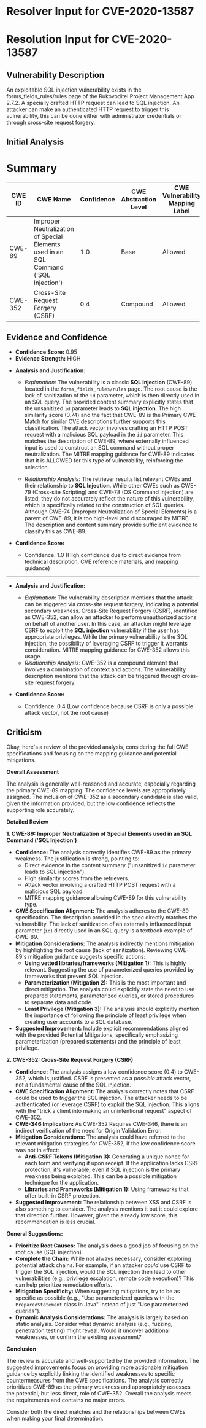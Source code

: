 # Resolver Input for CVE-2020-13587

# Resolution Input for CVE-2020-13587

## Vulnerability Description
An exploitable SQL injection vulnerability exists in the forms_fields_rules/rules page of the Rukovoditel Project Management App 2.7.2. A specially crafted HTTP request can lead to SQL injection. An attacker can make an authenticated HTTP request to trigger this vulnerability, this can be done either with administrator credentials or through cross-site request forgery.

## Initial Analysis
# Summary
| CWE ID | CWE Name | Confidence | CWE Abstraction Level | CWE Vulnerability Mapping Label | CWE-Vulnerability Mapping Notes |
|---|---|---|---|---|---|
| CWE-89 | Improper Neutralization of Special Elements used in an SQL Command ('SQL Injection') | 1.0 | Base | Allowed | Primary CWE |
| CWE-352 | Cross-Site Request Forgery (CSRF) | 0.4 | Compound | Allowed | Secondary Candidate |

## Evidence and Confidence

*   **Confidence Score:** 0.95
*   **Evidence Strength:** HIGH

- **Analysis and Justification:**  
  - *Explanation:* The vulnerability is a classic **SQL Injection** (CWE-89) located in the `forms_fields_rules/rules` page. The root cause is the lack of sanitization of the `id` parameter, which is then directly used in an SQL query. The provided content summary explicitly states that the unsanitized `id` parameter leads to **SQL injection**. The high similarity score (0.74) and the fact that CWE-89 is the Primary CWE Match for similar CVE descriptions further supports this classification. The attack vector involves crafting an HTTP POST request with a malicious SQL payload in the `id` parameter. This matches the description of CWE-89, where externally influenced input is used to construct an SQL command without proper neutralization. The MITRE mapping guidance for CWE-89 indicates that it is ALLOWED for this type of vulnerability, reinforcing the selection.
  
  - *Relationship Analysis:* The retriever results list relevant CWEs and their relationship to **SQL Injection**. While other CWEs such as CWE-79 (Cross-site Scripting) and CWE-78 (OS Command Injection) are listed, they do not accurately reflect the nature of this vulnerability, which is specifically related to the construction of SQL queries. Although CWE-74 (Improper Neutralization of Special Elements) is a parent of CWE-89, it is too high-level and discouraged by MITRE. The description and content summary provide sufficient evidence to classify this as CWE-89.

- **Confidence Score:**
  - Confidence: 1.0 (High confidence due to direct evidence from technical description, CVE reference materials, and mapping guidance)

---

- **Analysis and Justification:**
  - *Explanation:* The vulnerability description mentions that the attack can be triggered via cross-site request forgery, indicating a potential secondary weakness. Cross-Site Request Forgery (CSRF), identified as CWE-352, can allow an attacker to perform unauthorized actions on behalf of another user. In this case, an attacker might leverage CSRF to exploit the **SQL injection** vulnerability if the user has appropriate privileges. While the primary vulnerability is the SQL injection, the possibility of leveraging CSRF to trigger it warrants consideration. MITRE mapping guidance for CWE-352 allows this usage.
  - *Relationship Analysis:* CWE-352 is a compound element that involves a combination of context and actions. The vulnerability description mentions that the attack can be triggered through cross-site request forgery.

- **Confidence Score:**
  - Confidence: 0.4 (Low confidence because CSRF is only a possible attack vector, not the root cause)

## Criticism
Okay, here's a review of the provided analysis, considering the full CWE specifications and focusing on the mapping guidance and potential mitigations.

**Overall Assessment**

The analysis is generally well-reasoned and accurate, especially regarding the primary CWE-89 mapping. The confidence levels are appropriately assigned. The inclusion of CWE-352 as a secondary candidate is also valid, given the information provided, but the low confidence reflects the supporting role accurately.

**Detailed Review**

**1. CWE-89: Improper Neutralization of Special Elements used in an SQL Command ('SQL Injection')**

*   **Confidence:** The analysis correctly identifies CWE-89 as the primary weakness. The justification is strong, pointing to:
    *   Direct evidence in the content summary ("unsanitized `id` parameter leads to SQL injection").
    *   High similarity scores from the retrievers.
    *   Attack vector involving a crafted HTTP POST request with a malicious SQL payload.
    *   MITRE mapping guidance allowing CWE-89 for this vulnerability type.
*   **CWE Specification Alignment:** The analysis adheres to the CWE-89 specification. The description provided in the spec directly matches the vulnerability. The lack of sanitization of an externally influenced input parameter (`id`) directly used in an SQL query is a textbook example of CWE-89.
*   **Mitigation Considerations:**  The analysis indirectly mentions mitigation by highlighting the root cause (lack of sanitization). Reviewing CWE-89's mitigation guidance suggests specific actions:
    *   **Using vetted libraries/frameworks (Mitigation 1):** This is highly relevant. Suggesting the use of parameterized queries provided by frameworks that prevent SQL injection.
    *   **Parameterization (Mitigation 2):**  This is the most important and direct mitigation.  The analysis could explicitly state the need to use prepared statements, parameterized queries, or stored procedures to separate data and code.
    *   **Least Privilege (Mitigation 3):** The analysis should explicitly mention the importance of following the principle of least privilege when creating user accounts to a SQL database.
*   **Suggested Improvement:** Include explicit recommendations aligned with the provided Potential Mitigations, specifically emphasizing parameterization (prepared statements) and the principle of least privilege.

**2. CWE-352: Cross-Site Request Forgery (CSRF)**

*   **Confidence:** The analysis assigns a low confidence score (0.4) to CWE-352, which is justified. CSRF is presented as a *possible* attack vector, not a fundamental cause of the SQL injection.
*   **CWE Specification Alignment:**  The analysis correctly notes that CSRF could be used to *trigger* the SQL injection.  The attacker needs to be authenticated (or leverage CSRF) to exploit the SQL injection. This aligns with the "trick a client into making an unintentional request" aspect of CWE-352.
*   **CWE-346 Implication:** As CWE-352 Requires CWE-346, there is an indirect verification of the need for Origin Validation Error.
*   **Mitigation Considerations:** The analysis could have referred to the relevant mitigation strategies for CWE-352, if the low confidence score was not in effect:
    *   **Anti-CSRF Tokens (Mitigation 3):** Generating a unique nonce for each form and verifying it upon receipt. If the application lacks CSRF protection, it's vulnerable, even if SQL injection is the primary weakness being exploited. This can be a possible mitigation technique for the application.
    *   **Libraries and Frameworks (Mitigation 1):** Using frameworks that offer built-in CSRF protection.
*   **Suggested Improvement:** The relationship between XSS and CSRF is also something to consider. The analysis mentions it but it could explore that direction further. However, given the already low score, this recommendation is less crucial.

**General Suggestions:**

*   **Prioritize Root Causes:** The analysis does a good job of focusing on the root cause (SQL injection).
*   **Complete the Chain:** While not always necessary, consider exploring potential attack chains. For example, if an attacker *could* use CSRF to trigger the SQL injection, would the SQL injection then lead to other vulnerabilities (e.g., privilege escalation, remote code execution)? This can help prioritize remediation efforts.
*   **Mitigation Specificity:** When suggesting mitigations, try to be as specific as possible (e.g., "Use parameterized queries with the `PreparedStatement` class in Java" instead of just "Use parameterized queries").
*   **Dynamic Analysis Considerations:** The analysis is largely based on static analysis. Consider what dynamic analysis (e.g., fuzzing, penetration testing) might reveal. Would it uncover additional weaknesses, or confirm the existing assessment?

**Conclusion**

The review is accurate and well-supported by the provided information. The suggested improvements focus on providing more actionable mitigation guidance by explicitly linking the identified weaknesses to specific countermeasures from the CWE specifications. The analysis correctly prioritizes CWE-89 as the primary weakness and appropriately assesses the potential, but less direct, role of CWE-352. Overall the analysis meets the requirements and contains no major errors.

Consider both the direct matches and the relationships between CWEs
when making your final determination.
        
